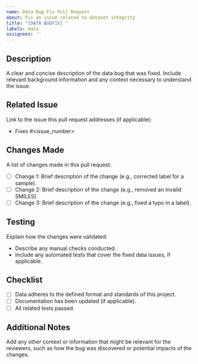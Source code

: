 ```yaml
---
name: Data Bug Fix Pull Request
about: Fix an issue related to dataset integrity
title: "[DATA BUGFIX] "
labels: data
assignees: ''
---
```


## Description

A clear and concise description of the data bug that was fixed. Include relevant background information and any context necessary to understand the issue.

## Related Issue

Link to the issue this pull request addresses (if applicable):

- Fixes #<issue_number>

## Changes Made

A list of changes made in this pull request:

- [ ] Change 1: Brief description of the change (e.g., corrected label for a sample).
- [ ] Change 2: Brief description of the change (e.g., removed an invalid SMILES).
- [ ] Change 3: Brief description of the change (e.g., fixed a typo in a label).

## Testing

Explain how the changes were validated:

- Describe any manual checks conducted.
- Include any automated tests that cover the fixed data issues, if applicable.

## Checklist

- [ ] Data adheres to the defined format and standards of this project.
- [ ] Documentation has been updated (if applicable).
- [ ] All related tests passed.

## Additional Notes

Add any other context or information that might be relevant for the reviewers, such as how the bug was discovered or potential impacts of the changes.
